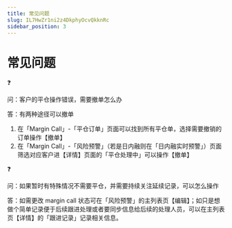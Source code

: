 ```yaml
---
title: 常见问题
slug: IL7HwZr1ni2z4DkphyOcvQkknRc
sidebar_position: 3
---
```



# 常见问题

<div class="callout callout-bg-2 callout-border-2">
<div class='callout-emoji'>❓</div>
<p>问：客户的平仓操作错误，需要撤单怎么办</p>
</div>

答：有两种途径可以撤单

1. 在「Margin Call」-「平仓订单」页面可以找到所有平仓单，选择需要撤销的订单操作【撤单】
2. 在「Margin Call」-「风险预警」（若是日内融则在「日内融实时预警」）页面筛选对应客户进【详情】页面的「平仓处理中」可以操作【撤单】

<div class="callout callout-bg-2 callout-border-2">
<div class='callout-emoji'>❓</div>
<p>问：如果暂时有特殊情况不需要平仓，并需要持续关注延续记录，可以怎么操作</p>
</div>

答：如需更改 margin call 状态可在「风险预警」的主列表页【编辑】；如只是想做个简单记录便于后续跟进处理或者要同步信息给后续的处理人员，可以在主列表页【详情】的「跟进记录」记录相关信息。

